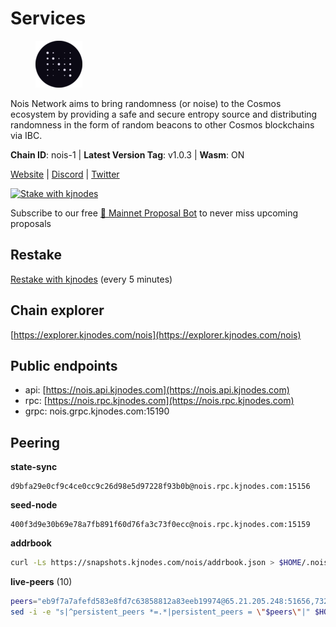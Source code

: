 # Services

<figure><img src="https://raw.githubusercontent.com/kj89/cosmos-images/main/logos/nois.png" alt=""><figcaption></figcaption></figure>

Nois Network aims to bring randomness (or noise)  to the Cosmos ecosystem by providing a safe and  secure entropy source and distributing randomness  in the form of random beacons to other Cosmos blockchains via IBC.

**Chain ID**: nois-1 | **Latest Version Tag**: v1.0.3 | **Wasm**: ON

[Website](https://nois.network) | [Discord](https://discord.gg/dHdpwtEb6F) | [Twitter](https://twitter.com/NoisRNG)

[![Stake with kjnodes](https://i.ibb.co/cr44Q8j/button-stake-with-kjnodes.png)](https://restake.app/nois/noisvaloper1fe7ju873fkknmfrmytaft93y5rlf0xcrqtp39k)

Subscribe to our free [🤖 Mainnet Proposal Bot](https://t.me/kjnodes_proposal_bot) to never miss upcoming proposals

## Restake

[Restake with kjnodes](https://restake.app/nois/noisvaloper1fe7ju873fkknmfrmytaft93y5rlf0xcrqtp39k) (every 5 minutes)
## Chain explorer
[https://explorer.kjnodes.com/nois](https://explorer.kjnodes.com/nois)

## Public endpoints

* api: [https://nois.api.kjnodes.com](https://nois.api.kjnodes.com)
* rpc: [https://nois.rpc.kjnodes.com](https://nois.rpc.kjnodes.com)
* grpc: nois.grpc.kjnodes.com:15190

## Peering

**state-sync**

```text
d9bfa29e0cf9c4ce0cc9c26d98e5d97228f93b0b@nois.rpc.kjnodes.com:15156
```

**seed-node**

```text
400f3d9e30b69e78a7fb891f60d76fa3c73f0ecc@nois.rpc.kjnodes.com:15159
```

**addrbook**
```bash
curl -Ls https://snapshots.kjnodes.com/nois/addrbook.json > $HOME/.noisd/config/addrbook.json
```

**live-peers** (10)
```bash
peers="eb9f7a7afefd583e8fd7c63858812a83eeb19974@65.21.205.248:51656,732fe2553e152d37b29653ee07324fdbfd5ef961@95.217.200.26:36656,239b2ca49200a05ea9bda83c1e201ae4bcd9dd6f@31.220.87.206:51656,379c0e32463be66e5cf8d13d62eb87ddb1a702c2@142.132.152.46:47656,dd7607ce23081b71310137221ebe4610c3114bea@57.128.20.163:17356,ae02b0a36568a1f2be71bd98840aae333d1e3147@51.159.195.168:46656,40692288807db7ac022e24e9247cd60e7fc995c7@81.0.248.57:17356,23d7872bdd8b1bf80b52cb20da57b88a4935bc3d@65.109.30.197:22656,d9bfa29e0cf9c4ce0cc9c26d98e5d97228f93b0b@65.109.88.38:15156,47e99c3e8bbd881952cf4a642c8c2c8d178f56de@51.79.77.103:36656"
sed -i -e "s|^persistent_peers *=.*|persistent_peers = \"$peers\"|" $HOME/.noisd/config/config.toml
```
